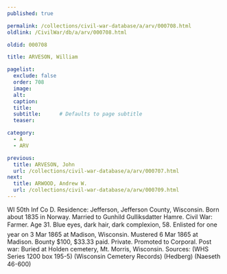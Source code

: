 ```yaml
---
published: true

permalink: /collections/civil-war-database/a/arv/000708.html
oldlink: /CivilWar/db/a/arv/000708.html

oldid: 000708

title: ARVESON, William

pagelist:
  exclude: false
  order: 708
  image: 
  alt:
  caption:
  title:
  subtitle:      # Defaults to page subtitle
  teaser:

category: 
  - A 
  - ARV

previous:
  title: ARVESON, John
  url: /collections/civil-war-database/a/arv/000707.html  
next:
  title: ARWOOD, Andrew W.
  url: /collections/civil-war-database/a/arw/000709.html   
---
```

WI 50th Inf Co D. Residence: Jefferson, Jefferson County, Wisconsin. Born about 1835 in Norway. Married to Gunhild Gulliksdatter Hamre. Civil War: Farmer. Age 31. Blue eyes, dark hair, dark complexion, 5&#146;8&#148;. Enlisted for one year on 3 Mar 1865 at Madison, Wisconsin. Mustered 6 Mar 1865 at Madison. Bounty $100, $33.33 paid. Private. Promoted to Corporal. Post war: Buried at Holden cemetery, Mt. Morris, Wisconsin. Sources: (WHS Series 1200 box 195-5) (Wisconsin Cemetery Records) (Hedberg) (Naeseth &#146;46-600)